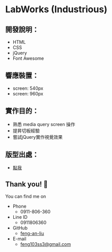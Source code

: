 # LabWorks (Industrious)

## 開發說明：
* HTML
* CSS 
* jQuery
* Font Awesome

## 響應裝置：
* screen: 540px
* screen: 960px

## 實作目的：
* 熟悉 media query screen 操作
* 提昇切板經驗
* 嘗試jQuery實作視覺效果

## 版型出處：
* [點我](https://templated.co/industrious)

## Thank you! :sheep: 
You can find me on
* Phone
	* 0911-806-360
* Line ID
	* 0911806360
* GitHub
	* [feng-an-liu](https://github.com/feng-an-liu)
* E-mail
	* feng103ss3@gmail.com


